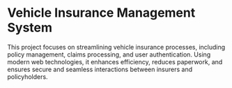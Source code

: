 # **Vehicle Insurance Management System**


This project focuses on streamlining vehicle insurance processes, including policy management, claims processing, and user authentication. Using modern web technologies, it enhances efficiency, reduces paperwork, and ensures secure and seamless interactions between insurers and policyholders.
